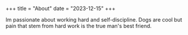 +++
title = "About"
date = "2023-12-15"
+++

Im passionate about working hard and self-discipline. Dogs are cool but pain that stem from hard work is the true man's best friend.

